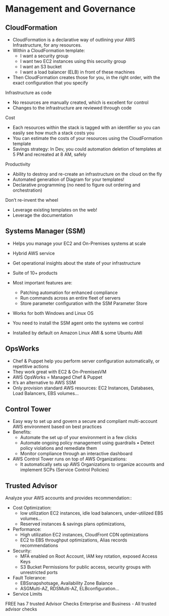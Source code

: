 # Management and Governance

## CloudFormation

- CloudFormation is a declarative way of outlining your AWS Infrastructure, for any resources.
- Within a CloudFormation template:
  - I want a security group
  - I want two EC2 instances using this security group
  - I want an S3 bucket
  - I want a load balancer (ELB) in front of these machines
- Then CloudFormation creates those for you, in the right order, with the exact configuration that you specify

Infrastructure as code

- No resources are manually created, which is excellent for control
- Changes to the infrastructure are reviewed through code

Cost

- Each resources within the stack is tagged with an identifier so you can easily see how much a stack costs you
- You can estimate the costs of your resources using the CloudFormation template
- Savings strategy: In Dev, you could automation deletion of templates at 5 PM and recreated at 8 AM, safely

Productivity

- Ability to destroy and re-create an infrastructure on the cloud on the fly
- Automated generation of Diagram for your templates!
- Declarative programming (no need to figure out ordering and orchestration)

Don’t re-invent the wheel

- Leverage existing templates on the web!
- Leverage the documentation

## Systems Manager (SSM)

- Helps you manage your EC2 and On-Premises systems at scale
- Hybrid AWS service
- Get operational insights about the state of your infrastructure
- Suite of 10+ products
- Most important features are:
  - Patching automation for enhanced compliance
  - Run commands across an entire fleet of servers
  - Store parameter configuration with the SSM Parameter Store
- Works for both Windows and Linux OS

- You need to install the SSM agent onto the systems we control
- Installed by default on Amazon Linux AMI & some Ubuntu AMI

## OpsWorks

- Chef & Puppet help you perform server configuration automatically, or repetitive actions
- They work great with EC2 & On-PremisesVM
- AWS OpsWorks = Managed Chef & Puppet
- It’s an alternative to AWS SSM
- Only provision standard AWS resources: EC2 Instances, Databases, Load Balancers, EBS volumes...

## Control Tower

- Easy way to set up and govern a secure and compliant multi-account AWS environment based on best practices
- Benefits:
  - Automate the set up of your environment in a few clicks
  - Automate ongoing policy management using guardrails • Detect policy violations and remediate them
  - Monitor compliance through an interactive dashboard
- AWS Control Tower runs on top of AWS Organizations:
  - It automatically sets up AWS Organizations to organize accounts and implement SCPs (Service Control Policies)

## Trusted Advisor

Analyze your AWS accounts and provides recommendation::

- Cost Optimization:
  - low utilization EC2 instances, idle load balancers, under-utilized EBS volumes...
  - Reserved instances & savings plans optimizations,
- Performance:
  - High utilization EC2 instances, CloudFront CDN optimizations
  - EC2 to EBS throughput optimizations, Alias records recommendations
- Security:
  - MFA enabled on Root Account, IAM key rotation, exposed Access Keys
  - S3 Bucket Permissions for public access, security groups with unrestricted ports
- Fault Tolerance:
  - EBSsnapshotsage, Availability Zone Balance
  - ASGMulti-AZ, RDSMulti-AZ, ELBconfiguration...
- Service Limits

FREE has 7 trusted Advisor Checks
Enterprise and Business - All trusted advisor checks
